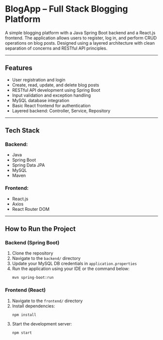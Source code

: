 # BlogApp – Full Stack Blogging Platform

A simple blogging platform with a Java Spring Boot backend and a React.js frontend. The application allows users to register, log in, and perform CRUD operations on blog posts. Designed using a layered architecture with clean separation of concerns and RESTful API principles.

---

## Features

- User registration and login
- Create, read, update, and delete blog posts
- RESTful API development using Spring Boot
- Input validation and exception handling
- MySQL database integration
- Basic React frontend for authentication
- Layered backend: Controller, Service, Repository

---

## Tech Stack

### Backend:
- Java
- Spring Boot
- Spring Data JPA
- MySQL
- Maven

### Frontend:
- React.js
- Axios
- React Router DOM

---

## How to Run the Project

### Backend (Spring Boot)

1. Clone the repository
2. Navigate to the `backend/` directory
3. Update your MySQL DB credentials in `application.properties`
4. Run the application using your IDE or the command below:
   ```bash
   mvn spring-boot:run

### Frontend (React)

1. Navigate to the `frontend/` directory
2. Install dependencies:
   ```bash
   npm install
4. Start the development server:
   ```bash
   npm start

